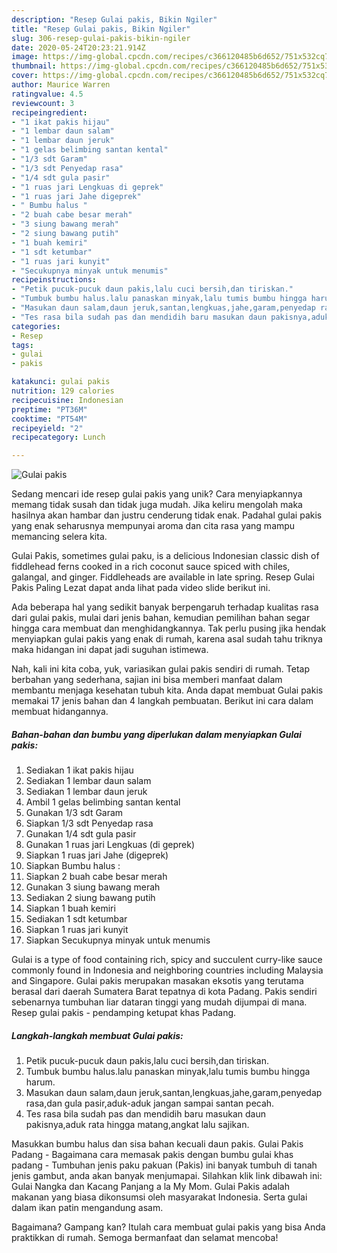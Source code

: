 ```yaml
---
description: "Resep Gulai pakis, Bikin Ngiler"
title: "Resep Gulai pakis, Bikin Ngiler"
slug: 306-resep-gulai-pakis-bikin-ngiler
date: 2020-05-24T20:23:21.914Z
image: https://img-global.cpcdn.com/recipes/c366120485b6d652/751x532cq70/gulai-pakis-foto-resep-utama.jpg
thumbnail: https://img-global.cpcdn.com/recipes/c366120485b6d652/751x532cq70/gulai-pakis-foto-resep-utama.jpg
cover: https://img-global.cpcdn.com/recipes/c366120485b6d652/751x532cq70/gulai-pakis-foto-resep-utama.jpg
author: Maurice Warren
ratingvalue: 4.5
reviewcount: 3
recipeingredient:
- "1 ikat pakis hijau"
- "1 lembar daun salam"
- "1 lembar daun jeruk"
- "1 gelas belimbing santan kental"
- "1/3 sdt Garam"
- "1/3 sdt Penyedap rasa"
- "1/4 sdt gula pasir"
- "1 ruas jari Lengkuas di geprek"
- "1 ruas jari Jahe digeprek"
- " Bumbu halus "
- "2 buah cabe besar merah"
- "3 siung bawang merah"
- "2 siung bawang putih"
- "1 buah kemiri"
- "1 sdt ketumbar"
- "1 ruas jari kunyit"
- "Secukupnya minyak untuk menumis"
recipeinstructions:
- "Petik pucuk-pucuk daun pakis,lalu cuci bersih,dan tiriskan."
- "Tumbuk bumbu halus.lalu panaskan minyak,lalu tumis bumbu hingga harum."
- "Masukan daun salam,daun jeruk,santan,lengkuas,jahe,garam,penyedap rasa,dan gula pasir,aduk-aduk jangan sampai santan pecah."
- "Tes rasa bila sudah pas dan mendidih baru masukan daun pakisnya,aduk rata hingga matang,angkat lalu sajikan."
categories:
- Resep
tags:
- gulai
- pakis

katakunci: gulai pakis 
nutrition: 129 calories
recipecuisine: Indonesian
preptime: "PT36M"
cooktime: "PT54M"
recipeyield: "2"
recipecategory: Lunch

---
```



![Gulai pakis](https://img-global.cpcdn.com/recipes/c366120485b6d652/751x532cq70/gulai-pakis-foto-resep-utama.jpg)

Sedang mencari ide resep gulai pakis yang unik? Cara menyiapkannya memang tidak susah dan tidak juga mudah. Jika keliru mengolah maka hasilnya akan hambar dan justru cenderung tidak enak. Padahal gulai pakis yang enak seharusnya mempunyai aroma dan cita rasa yang mampu memancing selera kita.

Gulai Pakis, sometimes gulai paku, is a delicious Indonesian classic dish of fiddlehead ferns cooked in a rich coconut sauce spiced with chiles, galangal, and ginger. Fiddleheads are available in late spring. Resep Gulai Pakis Paling Lezat dapat anda lihat pada video slide berikut ini.

Ada beberapa hal yang sedikit banyak berpengaruh terhadap kualitas rasa dari gulai pakis, mulai dari jenis bahan, kemudian pemilihan bahan segar hingga cara membuat dan menghidangkannya. Tak perlu pusing jika hendak menyiapkan gulai pakis yang enak di rumah, karena asal sudah tahu triknya maka hidangan ini dapat jadi suguhan istimewa.


Nah, kali ini kita coba, yuk, variasikan gulai pakis sendiri di rumah. Tetap berbahan yang sederhana, sajian ini bisa memberi manfaat dalam membantu menjaga kesehatan tubuh kita. Anda dapat membuat Gulai pakis memakai 17 jenis bahan dan 4 langkah pembuatan. Berikut ini cara dalam membuat hidangannya.

<!--inarticleads1-->

##### Bahan-bahan dan bumbu yang diperlukan dalam menyiapkan Gulai pakis:

1. Sediakan 1 ikat pakis hijau
1. Sediakan 1 lembar daun salam
1. Sediakan 1 lembar daun jeruk
1. Ambil 1 gelas belimbing santan kental
1. Gunakan 1/3 sdt Garam
1. Siapkan 1/3 sdt Penyedap rasa
1. Gunakan 1/4 sdt gula pasir
1. Gunakan 1 ruas jari Lengkuas (di geprek)
1. Siapkan 1 ruas jari Jahe (digeprek)
1. Siapkan  Bumbu halus :
1. Siapkan 2 buah cabe besar merah
1. Gunakan 3 siung bawang merah
1. Sediakan 2 siung bawang putih
1. Siapkan 1 buah kemiri
1. Sediakan 1 sdt ketumbar
1. Siapkan 1 ruas jari kunyit
1. Siapkan Secukupnya minyak untuk menumis


Gulai is a type of food containing rich, spicy and succulent curry-like sauce commonly found in Indonesia and neighboring countries including Malaysia and Singapore. Gulai pakis merupakan masakan eksotis yang terutama berasal dari daerah Sumatera Barat tepatnya di kota Padang. Pakis sendiri sebenarnya tumbuhan liar dataran tinggi yang mudah dijumpai di mana. Resep gulai pakis - pendamping ketupat khas Padang. 

<!--inarticleads2-->

##### Langkah-langkah membuat Gulai pakis:

1. Petik pucuk-pucuk daun pakis,lalu cuci bersih,dan tiriskan.
1. Tumbuk bumbu halus.lalu panaskan minyak,lalu tumis bumbu hingga harum.
1. Masukan daun salam,daun jeruk,santan,lengkuas,jahe,garam,penyedap rasa,dan gula pasir,aduk-aduk jangan sampai santan pecah.
1. Tes rasa bila sudah pas dan mendidih baru masukan daun pakisnya,aduk rata hingga matang,angkat lalu sajikan.


Masukkan bumbu halus dan sisa bahan kecuali daun pakis. Gulai Pakis Padang - Bagaimana cara memasak pakis dengan bumbu gulai khas padang - Tumbuhan jenis paku pakuan (Pakis) ini banyak tumbuh di tanah jenis gambut, anda akan banyak menjumapai. Silahkan klik link dibawah ini: Gulai Nangka dan Kacang Panjang a la My Mom. Gulai Pakis adalah makanan yang biasa dikonsumsi oleh masyarakat Indonesia. Serta gulai dalam ikan patin mengandung asam. 

Bagaimana? Gampang kan? Itulah cara membuat gulai pakis yang bisa Anda praktikkan di rumah. Semoga bermanfaat dan selamat mencoba!
